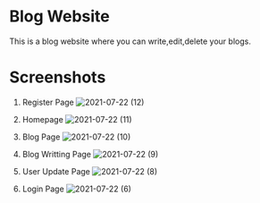 # Blog Website

This is a blog website where you can write,edit,delete your blogs.


# Screenshots

1. Register Page
  ![2021-07-22 (12)](https://user-images.githubusercontent.com/68457095/126766041-e61c7cc8-3740-46d0-b948-dd8754298799.png)
  
  
  
2. Homepage
![2021-07-22 (11)](https://user-images.githubusercontent.com/68457095/126766224-d867fa90-25e7-435a-89ca-eeefc302127e.png)


3. Blog Page
![2021-07-22 (10)](https://user-images.githubusercontent.com/68457095/126766409-f21ed911-9fec-4a87-8117-308974adec03.png)


4. Blog Writting Page
![2021-07-22 (9)](https://user-images.githubusercontent.com/68457095/126766524-f056fe75-5b6b-47fd-a6ea-dc431bebe81b.png)


5. User Update Page
 ![2021-07-22 (8)](https://user-images.githubusercontent.com/68457095/126766679-c9b317ef-2a0f-49d4-a0d8-6b35260dbadc.png)
 
 
6. Login Page
![2021-07-22 (6)](https://user-images.githubusercontent.com/68457095/126766820-80f05bf9-a8a7-4bf4-8dae-e1ad42ccc280.png)

